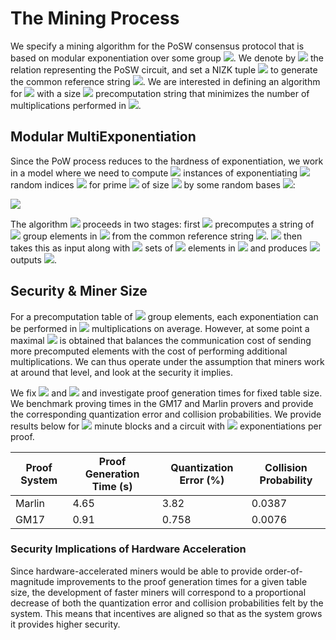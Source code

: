 # The Mining Process

We specify a mining algorithm for the PoSW consensus protocol that is based on modular exponentiation over some group <img src="https://render.githubusercontent.com/render/math?math=\mathbb{G}">. We denote by <img src="https://render.githubusercontent.com/render/math?math=\mathbb{R}"> the relation representing the PoSW circuit, and set a NIZK tuple <img src="https://render.githubusercontent.com/render/math?math=(\mathcal{G}, \mathcal{P}, \mathcal{V})"> to generate the common reference string <img src="https://render.githubusercontent.com/render/math?math=\mathbf{crs} = \mathcal{G}(\mathcal{R})">. We are interested in defining an algorithm for <img src="https://render.githubusercontent.com/render/math?math=\mathcal{P}"> with a size <img src="https://render.githubusercontent.com/render/math?math=S"> precomputation string that minimizes the number of multiplications performed in <img src="https://render.githubusercontent.com/render/math?math=\mathbb{G}">.

## Modular MultiExponentiation

Since the PoW process reduces to the hardness of exponentiation, we work in a model where we need to compute <img src="https://render.githubusercontent.com/render/math?math=q"> instances of exponentiating <img src="https://render.githubusercontent.com/render/math?math=k"> random indices <img src="https://render.githubusercontent.com/render/math?math=x_{i,j} \in \mathbb{Z}_p, (i,j) \in [q]\times [k]"> for prime <img src="https://render.githubusercontent.com/render/math?math=p"> of size <img src="https://render.githubusercontent.com/render/math?math=n = \mathsf{log}(p)"> by some random bases <img src="https://render.githubusercontent.com/render/math?math=G_i \in \mathbb{G}">:

<img src="https://render.githubusercontent.com/render/math?math=\mathsf{MultiExp}(\{G_i\}_{i = 1}^k , x_1, ..., x_q) = \left( \prod_{i = 1}^k G_i^{x_{1,i}}, ..., \prod_{i = 1}^k G_i^{x_{q,i}}\right).">

The algorithm <img src="https://render.githubusercontent.com/render/math?math=\mathcal{A} = (\mathcal{A}_1, \mathcal{A}_2)"> proceeds in two stages: first <img src="https://render.githubusercontent.com/render/math?math=\mathcal{A}_1"> precomputes a string of <img src="https://render.githubusercontent.com/render/math?math=S"> group elements in <img src="https://render.githubusercontent.com/render/math?math=\mathbb{G}"> from the common reference string <img src="https://render.githubusercontent.com/render/math?math=\mathbf{crs} = \{G_i\}_{i = 1}^k">. <img src="https://render.githubusercontent.com/render/math?math=\mathcal{A}_2"> then takes this as input along with <img src="https://render.githubusercontent.com/render/math?math=q"> sets of <img src="https://render.githubusercontent.com/render/math?math=k"> elements in <img src="https://render.githubusercontent.com/render/math?math=\mathbb{Z}_p"> and produces <img src="https://render.githubusercontent.com/render/math?math=q"> outputs <img src="https://render.githubusercontent.com/render/math?math=\{\pi_i\}_{i = 1}^q">.

## Security \& Miner Size

For a precomputation table of <img src="https://render.githubusercontent.com/render/math?math=S = k \cdot (n/c) \cdot (2^c - 1)"> group elements, each exponentiation can be performed in <img src="https://render.githubusercontent.com/render/math?math=n/c"> multiplications on average. However, at some point a maximal <img src="https://render.githubusercontent.com/render/math?math=c^*">  is obtained that balances the communication cost of sending more precomputed elements with the cost of performing additional multiplications. We can thus operate under the assumption that miners work at around that level, and look at the security it implies.

We fix <img src="https://render.githubusercontent.com/render/math?math=S"> and <img src="https://render.githubusercontent.com/render/math?math=k"> and investigate proof generation times for fixed table size. We benchmark proving times in the GM17 and Marlin provers and provide the corresponding quantization error and collision probabilities. We provide results below for <img src="https://render.githubusercontent.com/render/math?math=1"> minute blocks and a circuit with <img src="https://render.githubusercontent.com/render/math?math=k \approx 2^{13}"> exponentiations per proof.

|  Proof System | Proof Generation Time (s) | Quantization Error (\%) | Collision Probability |                    
| -----------|------------------------------|-------------| -----------|
| Marlin              |   4.65                       | 3.82            | 0.0387
| GM17              |     0.91                         |    0.758         | 0.0076


### Security Implications of Hardware Acceleration

Since hardware-accelerated miners would be able to provide order-of-magnitude improvements to the proof generation times for a given table size, the development of faster miners will correspond to a proportional decrease of both the quantization error and collision probabilities felt by the system. This means that incentives are aligned so that as the system grows it provides higher security.
